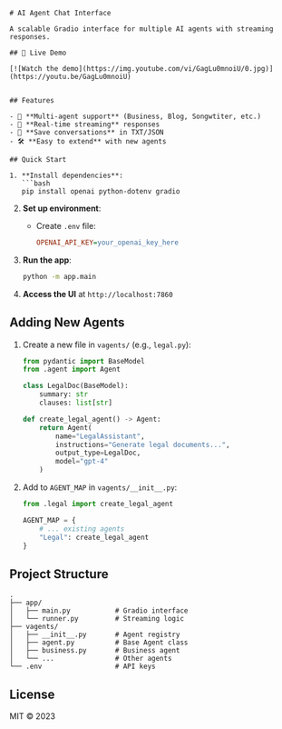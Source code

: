 ```
# AI Agent Chat Interface

A scalable Gradio interface for multiple AI agents with streaming responses.

## 🎥 Live Demo

[![Watch the demo](https://img.youtube.com/vi/GagLu0mnoiU/0.jpg)](https://youtu.be/GagLu0mnoiU)


## Features

- 🚀 **Multi-agent support** (Business, Blog, Songwtiter, etc.)
- 💬 **Real-time streaming** responses
- 📂 **Save conversations** in TXT/JSON
- 🛠️ **Easy to extend** with new agents

## Quick Start

1. **Install dependencies**:
   ```bash
   pip install openai python-dotenv gradio
   ```

2. **Set up environment**:
   - Create `.env` file:
     ```ini
     OPENAI_API_KEY=your_openai_key_here
     ```

3. **Run the app**:
   ```bash
   python -m app.main
   ```

4. **Access the UI** at `http://localhost:7860`

## Adding New Agents

1. Create a new file in `vagents/` (e.g., `legal.py`):
   ```python
   from pydantic import BaseModel
   from .agent import Agent

   class LegalDoc(BaseModel):
       summary: str
       clauses: list[str]

   def create_legal_agent() -> Agent:
       return Agent(
           name="LegalAssistant",
           instructions="Generate legal documents...",
           output_type=LegalDoc,
           model="gpt-4"
       )
   ```

2. Add to `AGENT_MAP` in `vagents/__init__.py`:
   ```python
   from .legal import create_legal_agent

   AGENT_MAP = {
       # ... existing agents
       "Legal": create_legal_agent
   }
   ```

## Project Structure

```
.
├── app/
│   ├── main.py           # Gradio interface
│   └── runner.py         # Streaming logic
├── vagents/
│   ├── __init__.py       # Agent registry
│   ├── agent.py          # Base Agent class
│   ├── business.py       # Business agent
│   └── ...               # Other agents
└── .env                  # API keys
```

## License

MIT © 2023 